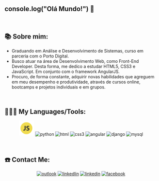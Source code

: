
## console.log("Olá Mundo!") :wave:

<p>&nbsp;</p>

## 📚 Sobre mim:

- Graduando em Análise e Desenvolvimento de Sistemas, curso em parceria com o Porto Digital.
- Busco atuar na área de Desenvolvimento Web, como Front-End Developer. Desta forma, me dedico a estudar HTML5, CSS3 e JavaScript. Em conjunto com o framework AngularJS.
- Procuro, de forma constante, adquirir novas habilidades que agreguem em meu desempenho e produtividade, através de cursos online, bootcamps e projetos individuais e em grupos.

<p>&nbsp;</p>

## 👨🏻‍💻 My Languages/Tools:

<div>
<p align="center">
<img src="https://github.com/Rennan-sbarros/rennan-sbarros/blob/main/Diversos/icon-js.png" alt="javascript" width="50" height="50"/> 
<img src="https://github.com/Rennan-sbarros/rennan sbarros/blob/main/Diversos/icon-python" alt="python" width="50" height="50"/> 
<img src="https://github.com/Rennan-sbarros/rennan sbarros/blob/main/Diversos/icon-html" alt="html" width="50" height="50"/> 
<img src="https://github.com/Rennan-sbarros/rennan sbarros/blob/main/Diversos/icon-css" alt="css3" width="50" height="50"/> 
<img src="https://github.com/Rennan-sbarros/rennan sbarros/blob/main/Diversos/icon-angular" alt="angular" width="50" height="50"/> 
<img src="https://github.com/Rennan-sbarros/rennan sbarros/blob/main/Diversos/icon-django" alt="django" width="50" height="50"/> 
<img src="https://github.com/Rennan-sbarros/rennan sbarros/blob/main/Diversos/icon-mysql" alt="mysql" width="50" height="50"/>
</div>

<p>&nbsp;</p>

## ☎️ Contact Me:

<p align="center">
<a href = "rennan_sbarros@hotmail.com"><img src="https://github.com/Rennan-sbarros/rennan sbarros/blob/main/Diversos/icon-outlook" alt='outlook' height='40'></a>
<a href = https://www.linkedin.com/in/rennan-candido1/><img src="https://github.com/Rennan-sbarros/rennan sbarros/blob/main/Diversos/icon-linkedlin" alt='linkedlin' height='40'></a>
<a href = https://www.instagram.com/rennan_candid0//><img src="https://github.com/Rennan-sbarros/rennan sbarros/blob/main/Diversos/icon-instagram" alt='linkedin' height='40'></a>
<a href = https://www.facebook.com/rennan.candido.1//><img src="https://github.com/Rennan-sbarros/rennan sbarros/blob/main/Diversos/icon-facebook" alt='facebook' height='40'></a>

